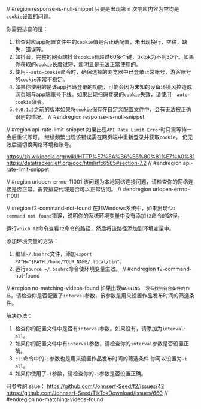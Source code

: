 // #region response-is-null-snippet
只要是出现第 n 次响应内容为空均是`cookie`设置的问题。

你需要排查的是：
1. 检查对应app配置文件中的`cookie`值是否正确配置，未出现换行，空格，缺失，错误等。
2. 如抖音，完整的网页端抖音`cookie`有超过60多个键，tiktok为不到30个。如果你获取的`cookie`长度过短，那明显是无法正常使用的。
3. 使用`--auto-cookie`命令时，确保选择的浏览器中已登录正常账号，游客账号的`cookie`非常不稳定。
4. 如果你使用的是该app扫码登录的功能，可能会因为未知的设备环境风控造成网页端与app端账号下线。如果出现扫码登录的`cookie`失效，请使用`--auto-cookie`命令。
5. `0.0.1.2`之前的版本如果将`cookie`保存在自定义配置文件中，会有无法被正确识别的情况。
// #endregion response-is-null-snippet


// #region api-rate-limit-snippet
如果出现`API Rate Limit Error`时只需等待一会后重试即可。
继续频繁出现该错误需在网页端中重新登录并获取`cookie`。
仍无效后请切换网络环境和账号。

https://zh.wikipedia.org/wiki/HTTP%E7%8A%B6%E6%80%81%E7%A0%81
https://datatracker.ietf.org/doc/html/rfc6585#section-7.2
// #endregion api-rate-limit-snippet


// #region urlopen-errno-11001
该问题为本地网络连接问题，请检查你的网络连接是否正常。需要排查代理是否可以正常访问。
// #endregion urlopen-errno-11001


// #region f2-command-not-found
在非Windows系统中，如果出现`f2: command not found`错误，说明你的系统环境变量中没有添加`f2`命令的路径。

运行`which f2`命令查看`f2`命令的路径，然后将该路径添加到环境变量中。

添加环境变量的方法：
1. 编辑`~/.bashrc`文件，添加`export PATH="$PATH:/home/YOUR_NAME/.local/bin"`。
2. 运行`source ~/.bashrc`命令使环境变量生效。
// #endregion f2-command-not-found


// #region no-matching-videos-found
如果出现`WARNING  没有找到符合条件的作品`，请检查你是否配置了`interval`参数，该参数是用来设置作品发布时间的筛选条件。

解决办法：
1. 检查你的配置文件中是否有`interval`参数。如果没有，请添加为`interval: all`。
2. 如果你的配置文件中有`interval`参数，请检查你的`interval`参数是否设置正确。
3. `cli`命令中的`-i`参数也是用来设置作品发布时间的筛选条件 你可以设置为`-i all`。
4. 如果你使用了`-i`参数，请检查你的`-i`参数是否设置正确。

可参考的issue：
https://github.com/Johnserf-Seed/f2/issues/42
https://github.com/Johnserf-Seed/TikTokDownload/issues/660
// #endregion no-matching-videos-found
